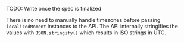 TODO: Write once the spec is finalized

There is no need to manually handle timezones before passing `localizedMoment` instances to the API. The API internally stringifies the values with `JSON.stringify()` which results in ISO strings in UTC.  
